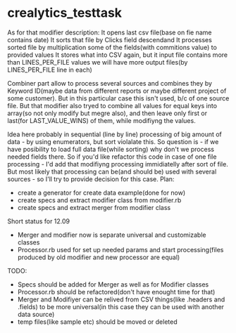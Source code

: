 # crealytics_testtask
As for that modifier description:
  It opens last csv file(base on fie name contains date)
  It sorts that file by Clicks field descendand
  It processes sorted file by multiplication some of the fields(with commitions value) to provided values
  It stores what into CSV again, but it input file contains more than LINES_PER_FILE values
    we will have more output files(by LINES_PER_FILE line in each)

Combiner part allow to process several sources and combines they by Keyword ID(maybe data from different reports or maybe different project of some customer). But in this particular case this isn't used, b/c of one source file. But that modifier also tryed to combine all values for equal keys into array(so not only modify but megre also), and then leave only first or last(for LAST_VALUE_WINS) of them, while modifiyng the values.

Idea here probably  in sequential (line by line) processing of big amount of data - by using enumerators, but sort violalate this. So question is - if we have posibility to load full data file(while sorting) why don't we process needed fields there. So if you'd like refactor this code in case of one file processing - I'd add that modifiyng processing immidiatelly after sort of file. But most likely that processing can be(and should be) used with several sources - so I'll try to provide decision for this case.
Plan:
- create a generator for create data example(done for now)
- create specs and extract modifier class from modifier.rb
- create specs and extract merger from modifier class

Short status for 12.09
  - Merger and modifier now is separate universal and customizable classes
  - Processor.rb used for set up needed params and start processing(files produced by old modifier and new processor are equal)

TODO:
- Specs should be added for Merger as well as for Modifier classes
- Processor.rb should be refactored(don't have enought time for that)
- Merger and Modifiyer can be relived from CSV things(like .headers and .fields) to be more universal(in this case they can be used with another data source)
- temp files(like sample etc) should be moved or deleted